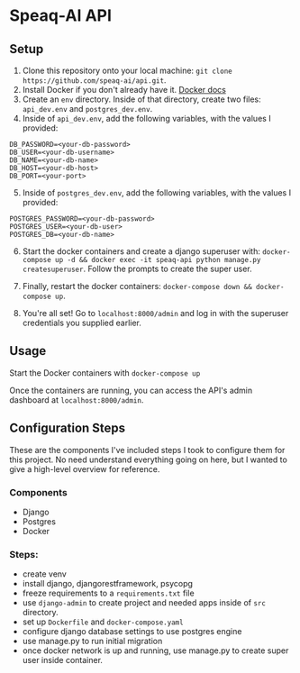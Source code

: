 # Speaq-AI API

## Setup

1. Clone this repository onto your local machine: `git clone https://github.com/speaq-ai/api.git`.
2. Install Docker if you don't already have it. [Docker docs](https://docs.docker.com/install/)
3. Create an `env` directory. Inside of that directory, create two files: `api_dev.env` and `postgres_dev.env`.
4. Inside of `api_dev.env`, add the following variables, with the values I provided:

```
DB_PASSWORD=<your-db-password>
DB_USER=<your-db-username>
DB_NAME=<your-db-name>
DB_HOST=<your-db-host>
DB_PORT=<your-port>
```

5. Inside of `postgres_dev.env`, add the following variables, with the values I provided:

```
POSTGRES_PASSWORD=<your-db-password>
POSTGRES_USER=<your-db-user>
POSTGRES_DB=<your-db-name>
```

6. Start the docker containers and create a django superuser with: `docker-compose up -d && docker exec -it speaq-api python manage.py createsuperuser`. Follow the prompts to create the super user.

7. Finally, restart the docker containers: `docker-compose down && docker-compose up`.

8. You're all set! Go to `localhost:8000/admin` and log in with the superuser credentials you supplied earlier.

## Usage

Start the Docker containers with `docker-compose up`

Once the containers are running, you can access the API's admin dashboard at `localhost:8000/admin`.

## Configuration Steps

These are the components I've included steps I took to configure them for this project. No need understand everything going on here, but I wanted to give a high-level overview for reference.

### Components

- Django
- Postgres
- Docker

### Steps:

- create venv
- install django, djangorestframework, psycopg
- freeze requirements to a `requirements.txt` file
- use `django-admin` to create project and needed apps inside of `src` directory.
- set up `Dockerfile` and `docker-compose.yaml`
- configure django database settings to use postgres engine
- use manage.py to run initial migration
- once docker network is up and running, use manage.py to create super user inside container.
